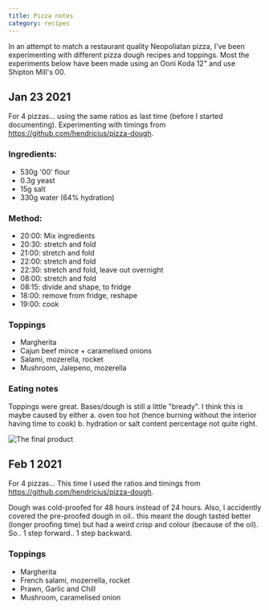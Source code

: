 ```yaml
---
title: Pizza notes
category: recipes
---
```


In an attempt to match a restaurant quality Neopoliatan pizza, I've been experimenting with different pizza dough recipes and toppings. Most the experiments below have been made using an Ooni Koda 12" and use Shipton Mill's 00.

## Jan 23 2021

For 4 pizzas... using the same ratios as last time (before I started documenting). Experimenting with timings from https://github.com/hendricius/pizza-dough.

### Ingredients:

- 530g '00' flour
- 0.3g yeast
- 15g salt
- 330g water (64% hydration)

### Method:

- 20:00: Mix ingredients
- 20:30: stretch and fold
- 21:00: stretch and fold
- 22:00: stretch and fold
- 22:30: stretch and fold, leave out overnight
- 08:00: stretch and fold
- 08:15: divide and shape, to fridge
- 18:00: remove from fridge, reshape
- 19:00: cook

### Toppings

- Margherita
- Cajun beef mince + caramelised onions
- Salami, mozerella, rocket
- Mushroom, Jalepeno, mozerella

### Eating notes

Toppings were great. Bases/dough is still a little "bready". I think this is maybe caused by either a. oven too hot (hence burning without the interior having time to cook) b. hydration or salt content percentage not quite right.

![The final product](../images/pizza/final_23012021.png "The final product")


## Feb 1 2021

For 4 pizzas... This time I used the ratios and timings from https://github.com/hendricius/pizza-dough.

Dough was cold-proofed for 48 hours instead of 24 hours. Also, I accidently covered the pre-proofed dough in oil.. this meant the dough tasted better (longer proofing time) but had a weird crisp and colour (because of the oil). So.. 1 step forward.. 1 step backward.

### Toppings

- Margherita
- French salami, mozerrella, rocket
- Prawn, Garlic and Chill
- Mushroom, caramelised onion
